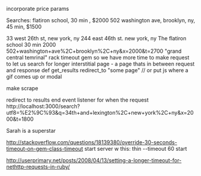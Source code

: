 incorporate price params

Searches:
flatiron school, 30 min , $2000
502 washington ave, brooklyn, ny, 45 min, $1500


33 west 26th st, new york, ny
244 east 46th st. new york, ny
The flatiron school 30 min 2000
502+washington+ave%2C+brooklyn%2C+ny&x=2000&t=2700
"grand central temrinal"
rack timeout gem so we have more time to make request to let us search for longer
interstitial page - a page thats in between request and response
def get_results
  redirect_to "some page" // or put js where a gif comes up or modal

  make scrape

  redirect to results
end
event listener for when the request
http://localhost:3000/search?utf8=%E2%9C%93&q=34th+and+lexington%2C+new+york%2C+ny&x=2000&t=1800

Sarah is a superstar




http://stackoverflow.com/questions/18139380/override-30-seconds-timeout-on-gem-class-timeout
start server w this:
thin --timeout 60 start

http://userprimary.net/posts/2008/04/13/setting-a-longer-timeout-for-nethttp-requests-in-ruby/
